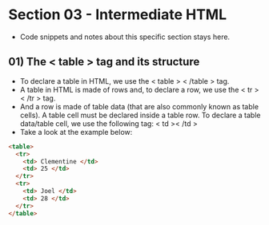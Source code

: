 # Section 03 - Intermediate HTML
* Code snippets and notes about this specific section stays here.

## 01) The < table > tag and its structure
* To declare a table in HTML, we use the < table > < /table > tag.
* A table in HTML is made of rows and, to declare a row, we use the < tr > < /tr > tag.
* And a row is made of table data (that are also commonly known as table cells). A table cell must be declared inside a table row. To declare a table data/table cell, we use the following tag: < td >< /td >
* Take a look at the example below:
```html
<table>
  <tr>
    <td> Clementine </td>
    <td> 25 </td>
  </tr>
  <tr>
    <td> Joel </td>
    <td> 28 </td>
  </tr>
</table>
```
